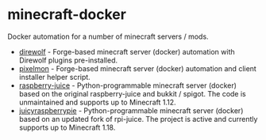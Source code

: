 # minecraft-docker
Docker automation for a number of minecraft servers / mods.

* [direwolf](direwolf/) - Forge-based minecraft server (docker) automation with Direwolf plugins pre-installed.
* [pixelmon](pixelmon/) - Forge-based minecraft server (docker) automation and client installer helper script.
* [raspberry-juice](raspberry-juice/) - Python-programmable minecraft server (docker) based on the original raspberry-juice and bukkit / spigot.
                                        The code is unmaintained and supports up to Minecraft 1.12.
* [juicyraspberrypie](juicyraspberrypie/) - Python-programmable minecraft server (docker) based on an updated fork of rpi-juice.
                                            The project is active and currently supports up to Minecraft 1.18.
